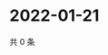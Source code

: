 # 2022-01-21

共 0 条

<!-- BEGIN WEIBO -->
<!-- 最后更新时间 Fri Jan 21 2022 06:13:45 GMT+0800 (China Standard Time) -->

<!-- END WEIBO -->
